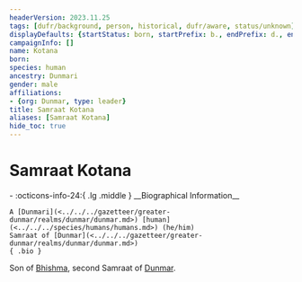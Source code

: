 ```yaml
---
headerVersion: 2023.11.25
tags: [dufr/background, person, historical, dufr/aware, status/unknown]
displayDefaults: {startStatus: born, startPrefix: b., endPrefix: d., endStatus: died}
campaignInfo: []
name: Kotana
born:
species: human
ancestry: Dunmari
gender: male
affiliations:
- {org: Dunmar, type: leader}
title: Samraat Kotana
aliases: [Samraat Kotana]
hide_toc: true
---
```

# Samraat Kotana
<div class="grid cards ext-narrow-margin ext-one-column" markdown>
- :octicons-info-24:{ .lg .middle } __Biographical Information__

    A [Dunmari](<../../../gazetteer/greater-dunmar/realms/dunmar/dunmar.md>) [human](<../../../species/humans/humans.md>) (he/him)  
    Samraat of [Dunmar](<../../../gazetteer/greater-dunmar/realms/dunmar/dunmar.md>)  
    { .bio }

</div>


Son of [Bhishma](<../../../cosmology/gods/incorporeal-gods/dunmari/bhishma.md>), second Samraat of [Dunmar](<../../../gazetteer/greater-dunmar/realms/dunmar/dunmar.md>). 